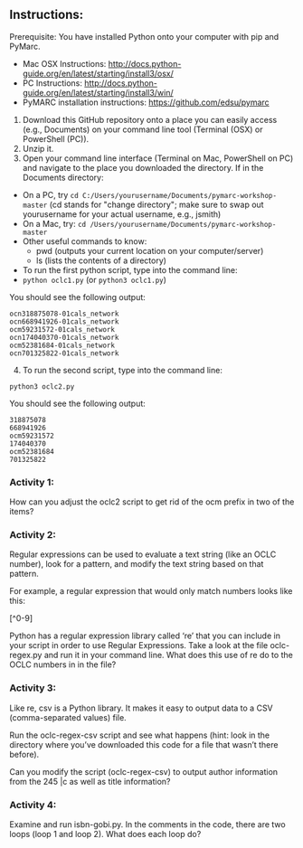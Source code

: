 ## Instructions:

Prerequisite: You have installed Python onto your computer with pip and PyMarc.
* Mac OSX Instructions:  http://docs.python-guide.org/en/latest/starting/install3/osx/
* PC Instructions: http://docs.python-guide.org/en/latest/starting/install3/win/
* PyMARC installation instructions: https://github.com/edsu/pymarc


1. Download this GitHub repository onto a place you can easily access (e.g., Documents) on your command line tool (Terminal (OSX) or PowerShell (PC)).  
2. Unzip it.
3. Open your command line interface (Terminal on Mac, PowerShell on PC) and navigate to the place you downloaded the directory.  If in the Documents directory:
* On a PC, try `cd C:/Users/yourusername/Documents/pymarc-workshop-master` (cd stands for "change directory"; make sure to swap out yourusername for your actual username, e.g., jsmith) 
* On a Mac, try: `cd /Users/yourusername/Documents/pymarc-workshop-master`
* Other useful commands to know:
  * pwd (outputs your current location on your computer/server)
  *  ls (lists the contents of a directory)
* To run the first python script, type into the command line:
* `python oclc1.py` (or `python3 oclc1.py`)

You should see the following output:

```
ocn318875078-01cals_network
ocn668941926-01cals_network
ocm59231572-01cals_network
ocn174040370-01cals_network
ocm52381684-01cals_network
ocn701325822-01cals_network
```

4. To run the second script, type into the command line:

`python3 oclc2.py`

You should see the following output:

```
318875078
668941926
ocm59231572
174040370
ocm52381684
701325822
```


### Activity 1:
How can you adjust the oclc2 script to get rid of the ocm prefix in two of the items?


### Activity 2:
Regular expressions can be used to evaluate a text string (like an OCLC number), 
look for a pattern, and modify the text string based on that pattern.

For example, a regular expression that would only match numbers looks like this:

[^0-9]

Python has a regular expression library called ‘re’ that you can include in your script in order to use Regular Expressions.  Take a look at the file  oclc-regex.py and run it in your command line.  What does this use of re do to the OCLC numbers in in the file?

### Activity 3:
Like re, csv is a Python library.  It makes it easy to output data to a CSV (comma-separated values) file.

Run the oclc-regex-csv script and see what happens (hint: look in the directory where you’ve downloaded this code for a file that wasn’t there before).

Can you modify the script (oclc-regex-csv) to output author information from the 245 |c as well as title information?

### Activity 4:
Examine and run isbn-gobi.py.  In the comments in the code, there are two loops (loop 1 and loop 2).  What does each loop do?







